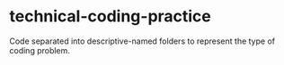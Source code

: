# technical-coding-practice
Code separated into descriptive-named folders to represent the type of coding problem.
